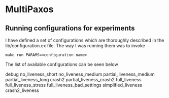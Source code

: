 # MultiPaxos


## Running configurations for experiments

I have defined a set of configurations which are thoroughly described in the
lib/configuration.ex file. The way I was running them was to invoke

```
make run PARAMS=<configuration name>

```

The list of available configurations can be seen below

debug
no_liveness_short
no_liveness_medium
partial_liveness_medium
partial_liveness_long
crash2
partial_liveness_crash2
full_liveness
full_liveness_stress
full_liveness_bad_settings
simplified_liveness
crash2_liveness
